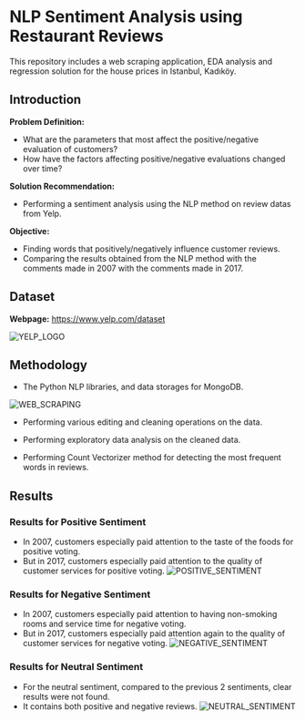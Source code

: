 # NLP Sentiment Analysis using Restaurant Reviews

This repository includes a web scraping application, EDA analysis and regression solution for the house prices in Istanbul, Kadıköy.

## Introduction

**Problem Definition:** 
- What are the parameters that most affect the positive/negative evaluation of customers?
- How have the factors affecting positive/negative evaluations changed over time?

**Solution Recommendation:** 
- Performing a sentiment analysis using the NLP method on review datas from Yelp.

**Objective:** 
- Finding words that positively/negatively influence customer reviews.
- Comparing the results obtained from the NLP method with the comments made in 2007 with the comments made in 2017.


## Dataset

**Webpage:** https://www.yelp.com/dataset

![YELP_LOGO](Images/ZingatLogo.jpg)


## Methodology

- The Python NLP libraries, and data storages for MongoDB.

![WEB_SCRAPING](Images/WebScraping_Features.png)

- Performing various editing and cleaning operations on the data.

- Performing exploratory data analysis on the cleaned data.

- Performing Count Vectorizer method for detecting the most frequent words in reviews.


## Results
### Results for Positive Sentiment
- In 2007, customers especially paid attention to the taste of the foods for positive voting.
- But in 2017, customers especially paid attention to the quality of customer services for positive voting.
![POSITIVE_SENTIMENT](Graphs/05_CorrelationMatrixofHouseFeatures.png)

### Results for Negative Sentiment
- In 2007, customers especially paid attention to having non-smoking rooms and service time for negative voting.
- But in 2017, customers especially paid attention again to the quality of customer services for negative voting.
![NEGATIVE_SENTIMENT](Graphs/05_CorrelationMatrixofHouseFeatures.png)

### Results for Neutral Sentiment
- For the neutral sentiment, compared to the previous 2 sentiments, clear results were not found.
- It contains both positive and negative reviews.
![NEUTRAL_SENTIMENT](Graphs/05_CorrelationMatrixofHouseFeatures.png)
